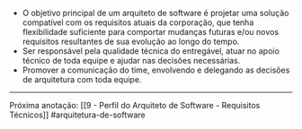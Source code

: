 - O objetivo principal de um arquiteto de software é projetar uma solução compatível com os requisitos atuais da corporação, que tenha flexibilidade suficiente para comportar mudanças futuras e/ou novos requisitos resultantes de sua evolução ao longo do tempo.
- Ser responsável pela qualidade técnica do entregável, atuar no apoio técnico de toda equipe e ajudar nas decisões necessárias.
- Promover a comunicação do time, envolvendo e delegando as decisões de arquitetura com toda equipe.
---
Próxima anotação: [[9 - Perfil do Arquiteto de Software - Requisitos Técnicos]]
#arquitetura-de-software 